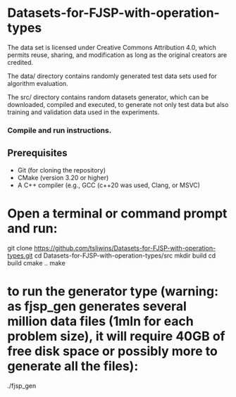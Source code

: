 # Datasets-for-FJSP-with-operation-types

The data set is licensed under Creative Commons Attribution 4.0, which permits reuse, sharing, and modification as long as the original creators are credited.

The data/ directory contains randomly generated test data sets used for algorithm evaluation.

The src/ directory contains random datasets generator, which can be downloaded, compiled and executed, to generate not only test data but also training and validation data used in the experiments.

### Compile and run instructions.
 
## Prerequisites

- Git (for cloning the repository)
- CMake (version 3.20 or higher)
- A C++ compiler (e.g., GCC (c++20 was used, Clang, or MSVC)

# Open a terminal or command prompt and run:

git clone https://github.com/tsliwins/Datasets-for-FJSP-with-operation-types.git
cd Datasets-for-FJSP-with-operation-types/src
mkdir build
cd build
cmake ..
make

# to run the generator type (warning: as fjsp_gen generates several million data files (1mln for each problem size), it will require 40GB of free disk space or possibly more to generate all the files):

./fjsp_gen


   
